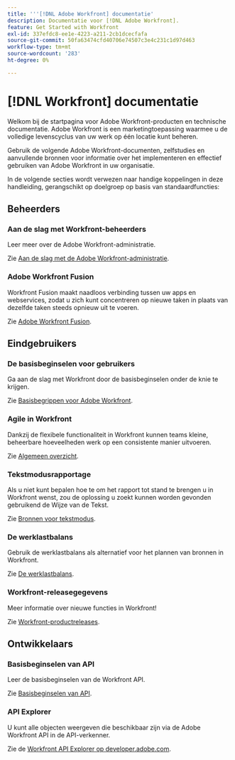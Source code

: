 ```yaml
---
title: '''[!DNL Adobe Workfront] documentatie'
description: Documentatie voor [!DNL Adobe Workfront].
feature: Get Started with Workfront
exl-id: 337efdc8-ee1e-4223-a211-2cb1dcecfafa
source-git-commit: 50fa63474cfd40706e74507c3e4c231c1d97d463
workflow-type: tm+mt
source-wordcount: '283'
ht-degree: 0%

---
```


# [!DNL Workfront] documentatie

Welkom bij de startpagina voor Adobe Workfront-producten en technische documentatie. Adobe Workfront is een marketingtoepassing waarmee u de volledige levenscyclus van uw werk op één locatie kunt beheren.

Gebruik de volgende Adobe Workfront-documenten, zelfstudies en aanvullende bronnen voor informatie over het implementeren en effectief gebruiken van Adobe Workfront in uw organisatie.

In de volgende secties wordt verwezen naar handige koppelingen in deze handleiding, gerangschikt op doelgroep op basis van standaardfuncties:

## Beheerders

### Aan de slag met Workfront-beheerders

Leer meer over de Adobe Workfront-administratie.

Zie [Aan de slag met de Adobe Workfront-administratie](/help/quicksilver/administration-and-setup/get-started-wf-administration/get-started-with-wf-administration.md).

### Adobe Workfront Fusion

Workfront Fusion maakt naadloos verbinding tussen uw apps en webservices, zodat u zich kunt concentreren op nieuwe taken in plaats van dezelfde taken steeds opnieuw uit te voeren.

Zie [Adobe Workfront Fusion](/help/quicksilver/workfront-fusion/workfront-fusion-2.md).

## Eindgebruikers

### De basisbeginselen voor gebruikers

Ga aan de slag met Workfront door de basisbeginselen onder de knie te krijgen.

Zie [Basisbegrippen voor Adobe Workfront](/help/quicksilver/workfront-basics/workfront-basics.md).

### Agile in Workfront

Dankzij de flexibele functionaliteit in Workfront kunnen teams kleine, beheerbare hoeveelheden werk op een consistente manier uitvoeren.

Zie [Algemeen overzicht](/help/quicksilver/agile/agile-overview.md).

### Tekstmodusrapportage

Als u niet kunt bepalen hoe te om het rapport tot stand te brengen u in Workfront wenst, zou de oplossing u zoekt kunnen worden gevonden gebruikend de Wijze van de Tekst.

Zie [Bronnen voor tekstmodus](/help/quicksilver/reports-and-dashboards/reports/text-mode/text-mode-resources.md).

### De werklastbalans

Gebruik de werklastbalans als alternatief voor het plannen van bronnen in Workfront.

Zie [De werklastbalans](/help/quicksilver/resource-mgmt/workload-balancer/workload-balancer.md).

### Workfront-releasegegevens

Meer informatie over nieuwe functies in Workfront!

Zie [Workfront-productreleases](/help/quicksilver/product-announcements/product-releases/product-releases.md).

## Ontwikkelaars

### Basisbeginselen van API

Leer de basisbeginselen van de Workfront API.

Zie [Basisbeginselen van API](/help/quicksilver/wf-api/general/api-basics.md).

### API Explorer

U kunt alle objecten weergeven die beschikbaar zijn via de Adobe Workfront API in de API-verkenner.

Zie de [Workfront API Explorer op developer.adobe.com](https://developer.adobe.com/workfront/api-explorer/).
